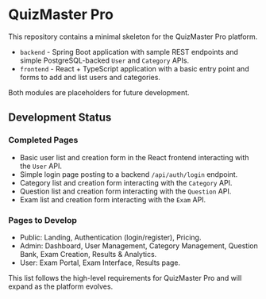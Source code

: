 # QuizMaster Pro

This repository contains a minimal skeleton for the QuizMaster Pro platform.

- `backend` - Spring Boot application with sample REST endpoints and simple
  PostgreSQL-backed `User` and `Category` APIs.
- `frontend` - React + TypeScript application with a basic entry point and forms
  to add and list users and categories.

Both modules are placeholders for future development.

## Development Status

### Completed Pages
- Basic user list and creation form in the React frontend interacting with the `User` API.
- Simple login page posting to a backend `/api/auth/login` endpoint.
- Category list and creation form interacting with the `Category` API.
- Question list and creation form interacting with the `Question` API.
- Exam list and creation form interacting with the `Exam` API.


### Pages to Develop
- Public: Landing, Authentication (login/register), Pricing.
- Admin: Dashboard, User Management, Category Management, Question Bank, Exam Creation, Results & Analytics.
- User: Exam Portal, Exam Interface, Results page.

This list follows the high-level requirements for QuizMaster Pro and will expand as the platform evolves.
